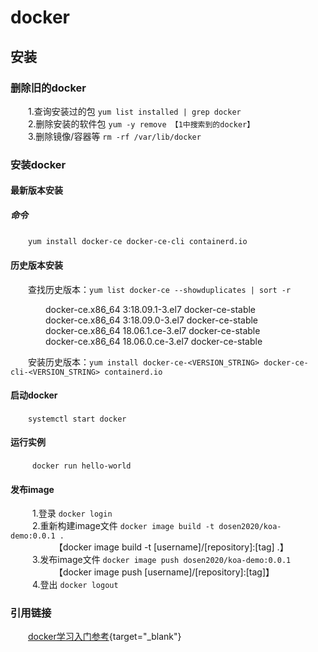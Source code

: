 # docker
## 安装
### 删除旧的docker
&ensp;&ensp;&ensp;&ensp;1.查询安装过的包    `yum list installed | grep docker` <br/> 
&ensp;&ensp;&ensp;&ensp;2.删除安装的软件包  `yum -y remove 【1中搜索到的docker】` <br/> 
&ensp;&ensp;&ensp;&ensp;3.删除镜像/容器等   `rm -rf /var/lib/docker` <br/> 

### 安装docker
#### 最新版本安装
##### 命令
&ensp;&ensp;&ensp;&ensp;`yum install docker-ce docker-ce-cli containerd.io` <br/>
#### 历史版本安装
&emsp;&emsp;查找历史版本：`yum list docker-ce --showduplicates | sort -r` <br/>

&emsp;&emsp;&emsp;&emsp;docker-ce.x86_64  3:18.09.1-3.el7                     docker-ce-stable <br/>
&emsp;&emsp;&emsp;&emsp;docker-ce.x86_64  3:18.09.0-3.el7                     docker-ce-stable <br/>
&emsp;&emsp;&emsp;&emsp;docker-ce.x86_64  18.06.1.ce-3.el7                    docker-ce-stable <br/>
&emsp;&emsp;&emsp;&emsp;docker-ce.x86_64  18.06.0.ce-3.el7                    docker-ce-stable <br/>

&emsp;&emsp;安装历史版本：`yum install docker-ce-<VERSION_STRING> docker-ce-cli-<VERSION_STRING> containerd.io`

#### 启动docker
&emsp;&emsp;`systemctl start docker`

#### 运行实例
&ensp;&ensp;&ensp;&ensp;&ensp;`docker run hello-world`

#### 发布image
&ensp;&ensp;&ensp;&ensp;&ensp;1.登录  `docker login`  <br/>
&ensp;&ensp;&ensp;&ensp;&ensp;2.重新构建image文件  `docker image build -t dosen2020/koa-demo:0.0.1 .`  <br/>
&ensp;&ensp;&ensp;&ensp;&ensp;&ensp;&ensp;&ensp;&ensp;&ensp;【docker image build -t [username]/[repository]:[tag] .】 <br/>
&ensp;&ensp;&ensp;&ensp;&ensp;3.发布image文件 `docker image push dosen2020/koa-demo:0.0.1` <br/>
&ensp;&ensp;&ensp;&ensp;&ensp;&ensp;&ensp;&ensp;&ensp;&ensp;【docker image push [username]/[repository]:[tag]】 <br/>
&ensp;&ensp;&ensp;&ensp;&ensp;4.登出 `docker logout`  <br/>

### 引用链接
&emsp;&emsp;[docker学习入门参考](http://www.ruanyifeng.com/blog/2018/02/docker-tutorial.html){target="_blank"}
